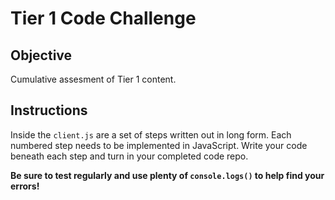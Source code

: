 # Tier 1 Code Challenge

## Objective

Cumulative assesment of Tier 1 content.

## Instructions

Inside the `client.js` are a set of steps written out in long form. Each numbered step needs to be implemented in JavaScript. Write your code beneath each step and turn in your completed code repo.

**Be sure to test regularly and use plenty of `console.logs()` to help find your errors!**
